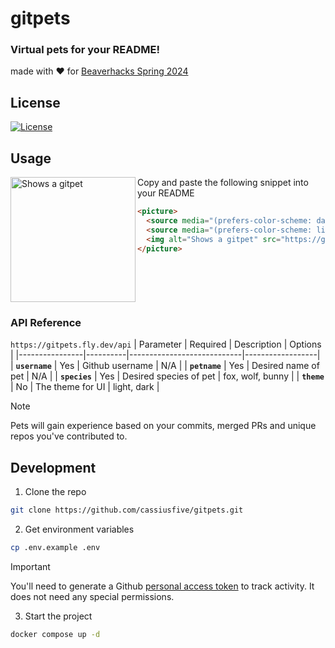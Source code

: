 # gitpets

### Virtual pets for your README!

made with :heart: for [Beaverhacks Spring 2024](https://spring-2024-retro.devpost.com/?ref_feature=challenge&ref_medium=your-open-hackathons&ref_content=Submissions+open)

## License

[![License](https://img.shields.io/github/license/Ileriayo/markdown-badges?style=for-the-badge)](./LICENSE)

## Usage

<picture>
  <source media="(prefers-color-scheme: dark)" srcset="https://gitpets.fly.dev/api?username=cassiusfive&petname=lorem+ipsum&theme=dark&species=fox">
  <source media="(prefers-color-scheme: light)" srcset="https://gitpets.fly.dev/api?username=cassiusfive&petname=lorem+ipsum&theme=light&species=fox">
  <img alt="Shows a gitpet" src="https://gitpets.fly.dev/api?username=cassiusfive&petname=lorem+ipsum&theme=dark&species=fox" align="left" width="200px">
</picture>

Copy and paste the following snippet into your README

```md
<picture>
  <source media="(prefers-color-scheme: dark)" srcset="https://gitpets.fly.dev/api?username=cassiusfive&petname=lorem+ipsum&theme=dark&species=fox">
  <source media="(prefers-color-scheme: light)" srcset="https://gitpets.fly.dev/api?username=cassiusfive&petname=lorem+ipsum&theme=light&species=fox">
  <img alt="Shows a gitpet" src="https://gitpets.fly.dev/api?username=cassiusfive&petname=lorem+ipsum&theme=dark&species=fox" width="200px">
</picture>

```

<br clear="both"/>

### API Reference
`https://gitpets.fly.dev/api`
| Parameter      | Required | Description                | Options          |
|----------------|----------|----------------------------|------------------|
| **`username`** | Yes      | Github username            | N/A              |
| **`petname`**  | Yes      | Desired name of pet        | N/A              |
| **`species`**  | Yes      | Desired species of pet     | fox, wolf, bunny |
| **`theme`**    | No       | The theme for UI           | light, dark      |


> [!NOTE]
> Pets will gain experience based on your commits, merged PRs and unique repos you've contributed to.

## Development

1. Clone the repo

```sh
git clone https://github.com/cassiusfive/gitpets.git
```

2. Get environment variables

```sh
cp .env.example .env
```

> [!IMPORTANT]
> You'll need to generate a Github [personal access token](https://docs.github.com/en/authentication/keeping-your-account-and-data-secure/managing-your-personal-access-tokens#creating-a-fine-grained-personal-access-token)
> to track activity. It does not need any special permissions.

3. Start the project

```sh
docker compose up -d
```
